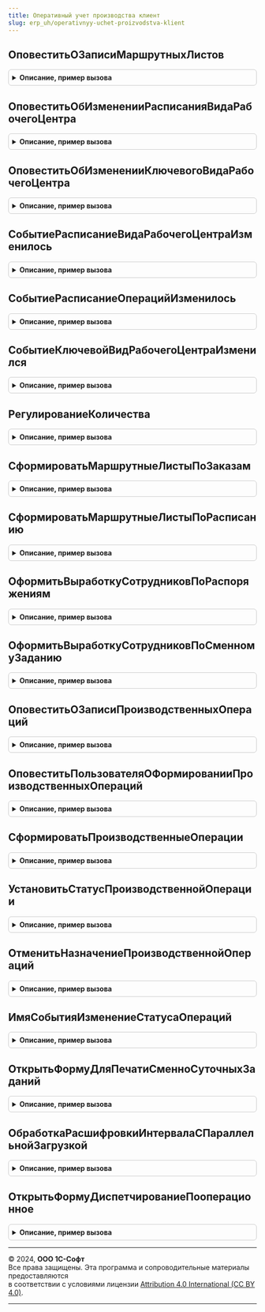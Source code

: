 ```yaml
---
title: Оперативный учет производства клиент
slug: erp_uh/operativnyy-uchet-proizvodstva-klient
---
```



## ОповеститьОЗаписиМаршрутныхЛистов
<details style="margin: 1em 0; padding: 0.5em; border: 1px solid #ccc; border-radius: 6px;">

<summary style="font-weight: bold; cursor: pointer;">Описание, пример вызова</summary>

```bsl

//++ Устарело_Производство21

//++ НЕ УТКА

// Формирует системные оповещения о записи маршрутных листов
//
// Параметры:
//  Источник						- УникальныйИдентификатор - идентификатор формы в которой выполнена запись
//									- Строка - идентификатор функции в которой выполнена запись
//  ВызватьОповеститьОбИзменении	- Булево - Истина, если нужно вызвать ОповеститьОбИзменении
//  ИзмененныеДокументы				- Массив, ДокументСсылка.МаршрутныйЛистПроизводства  - список измененных маршрутных листов.
//
Процедура ОповеститьОЗаписиМаршрутныхЛистов(Источник = Неопределено, ВызватьОповеститьОбИзменении = Истина, ИзмененныеДокументы = Неопределено) Экспорт
```

Пример вызова
```bsl
ОперативныйУчетПроизводстваКлиент.ОповеститьОЗаписиМаршрутныхЛистов(Источник, ВызватьОповеститьОбИзменении, ИзмененныеДокументы);
```
</details>

## ОповеститьОбИзмененииРасписанияВидаРабочегоЦентра
<details style="margin: 1em 0; padding: 0.5em; border: 1px solid #ccc; border-radius: 6px;">

<summary style="font-weight: bold; cursor: pointer;">Описание, пример вызова</summary>

```bsl

// Формирует системное оповещение об изменении расписания рабочих центров
//
// Параметры:
//  ВидРабочегоЦентра	- СправочникСсылка.ВидыРабочихЦентров - вид рабочего центра для которого изменилось расписание
//  Подразделение		- СправочникСсылка.СтруктураПредприятия - подразделение для которого изменилось расписание
//  ДатаИнтервала		- Дата - дата интервала планирования в котором изменилось расписание
//  Форма				- Форма - форма в которой было изменено расписание.
//
Процедура ОповеститьОбИзмененииРасписанияВидаРабочегоЦентра(ВидРабочегоЦентра, Подразделение, ДатаИнтервала, Форма) Экспорт
```

Пример вызова
```bsl
ОперативныйУчетПроизводстваКлиент.ОповеститьОбИзмененииРасписанияВидаРабочегоЦентра(ВидРабочегоЦентра, Подразделение, ДатаИнтервала, Форма) 
```
</details>

## ОповеститьОбИзмененииКлючевогоВидаРабочегоЦентра
<details style="margin: 1em 0; padding: 0.5em; border: 1px solid #ccc; border-radius: 6px;">

<summary style="font-weight: bold; cursor: pointer;">Описание, пример вызова</summary>

```bsl

// Формирует системное оповещение об изменении ключевого вида рабочего центра
//
Процедура ОповеститьОбИзмененииКлючевогоВидаРабочегоЦентра() Экспорт
```

Пример вызова
```bsl
ОперативныйУчетПроизводстваКлиент.ОповеститьОбИзмененииКлючевогоВидаРабочегоЦентра() 
```
</details>

## СобытиеРасписаниеВидаРабочегоЦентраИзменилось
<details style="margin: 1em 0; padding: 0.5em; border: 1px solid #ccc; border-radius: 6px;">

<summary style="font-weight: bold; cursor: pointer;">Описание, пример вызова</summary>

```bsl

// Определяет, что указанное событие - это событие об изменении расписания
//
// Параметры:
//  ИмяСобытия	- Строка - имя события.
//
// Возвращаемое значение:
//  Булево   - Истина, если расписание изменилось.
//
Функция СобытиеРасписаниеВидаРабочегоЦентраИзменилось(ИмяСобытия) Экспорт
```

Пример вызова
```bsl
Результат = ОперативныйУчетПроизводстваКлиент.СобытиеРасписаниеВидаРабочегоЦентраИзменилось(ИмяСобытия) 
```
</details>

## СобытиеРасписаниеОперацийИзменилось
<details style="margin: 1em 0; padding: 0.5em; border: 1px solid #ccc; border-radius: 6px;">

<summary style="font-weight: bold; cursor: pointer;">Описание, пример вызова</summary>

```bsl

// Определяет, что указанное событие - это событие об изменении расписания операций
//
// Параметры:
//  ИмяСобытия	- Строка - имя события.
//
// Возвращаемое значение:
//  Булево   - Истина, если расписание изменилось.
//
Функция СобытиеРасписаниеОперацийИзменилось(ИмяСобытия) Экспорт
```

Пример вызова
```bsl
Результат = ОперативныйУчетПроизводстваКлиент.СобытиеРасписаниеОперацийИзменилось(ИмяСобытия) 
```
</details>

## СобытиеКлючевойВидРабочегоЦентраИзменился
<details style="margin: 1em 0; padding: 0.5em; border: 1px solid #ccc; border-radius: 6px;">

<summary style="font-weight: bold; cursor: pointer;">Описание, пример вызова</summary>

```bsl

// Определяет, что указанное событие - это событие об изменении ключевого вида рабочего центра.
//
// Параметры:
//  ИмяСобытия	- Строка - имя события.
//
// Возвращаемое значение:
//  Булево   - Истина, если ключевой вид рабочего центра изменился.
//
Функция СобытиеКлючевойВидРабочегоЦентраИзменился(ИмяСобытия) Экспорт
```

Пример вызова
```bsl
Результат = ОперативныйУчетПроизводстваКлиент.СобытиеКлючевойВидРабочегоЦентраИзменился(ИмяСобытия) 
```
</details>

## РегулированиеКоличества
<details style="margin: 1em 0; padding: 0.5em; border: 1px solid #ccc; border-radius: 6px;">

<summary style="font-weight: bold; cursor: pointer;">Описание, пример вызова</summary>

```bsl

// Увеличивает или уменьшает количество согласно кратности
//
// Параметры:
//  Количество				- Число - количество которое нужно изменить
//  Кратность				- Число - какому значению должно быть кратно количество
//  Направление 			- Число - "1" если нужно увеличить, "-1" если нужно уменьшить
//  МинимальноеЗначение		- Число - Минимальное значение
//  МаксимальноеЗначение	- Число - Максимальное значение.
//
// Возвращаемое значение:
//   Число   - полученное количество.
//
Функция РегулированиеКоличества(Количество, Кратность, Направление, МинимальноеЗначение = Неопределено, МаксимальноеЗначение = Неопределено) Экспорт
```

Пример вызова
```bsl
Результат = ОперативныйУчетПроизводстваКлиент.РегулированиеКоличества(Количество, Кратность, Направление, МинимальноеЗначение, МаксимальноеЗначение);
```
</details>

## СформироватьМаршрутныеЛистыПоЗаказам
<details style="margin: 1em 0; padding: 0.5em; border: 1px solid #ccc; border-radius: 6px;">

<summary style="font-weight: bold; cursor: pointer;">Описание, пример вызова</summary>

```bsl

// Формирует маршрутные листы по заказам на производство
//
// Параметры:
//  СписокРаспоряжений	- Массив - заказы на производство для которого требуется сформировать МЛ
//  Источник			- УникальныйИдентификатор - идентификатор формы в которой выполняется формирование МЛ
//						- Строка - идентификатор функции в которой выполняется формирование МЛ.
//
Процедура СформироватьМаршрутныеЛистыПоЗаказам(СписокРаспоряжений, Источник = Неопределено) Экспорт
```

Пример вызова
```bsl
ОперативныйУчетПроизводстваКлиент.СформироватьМаршрутныеЛистыПоЗаказам(СписокРаспоряжений, Источник);
```
</details>

## СформироватьМаршрутныеЛистыПоРасписанию
<details style="margin: 1em 0; padding: 0.5em; border: 1px solid #ccc; border-radius: 6px;">

<summary style="font-weight: bold; cursor: pointer;">Описание, пример вызова</summary>

```bsl

// Формирует маршрутные листы необходимые для формирования расписания на указанном виде РЦ.
//
// Параметры:
//  Подразделение		- СправочникСсылка.СтруктураПредприятия - подразделение для которого требуется сформировать МЛ
//  ВидРабочегоЦентра	- СправочникСсылка.ВидыРабочихЦентров - вид рабочего центра для которого формируется расписание
//	ДатаИнтервала		- Дата - начало интервала планирования
//  Источник			- УникальныйИдентификатор - идентификатор формы в которой выполняется формирование МЛ
//						- Строка - идентификатор функции в которой выполняется формирование МЛ.
//
Процедура СформироватьМаршрутныеЛистыПоРасписанию(Подразделение, ВидРабочегоЦентра, ДатаИнтервала, Источник = Неопределено) Экспорт
```

Пример вызова
```bsl
ОперативныйУчетПроизводстваКлиент.СформироватьМаршрутныеЛистыПоРасписанию(Подразделение, ВидРабочегоЦентра, ДатаИнтервала, Источник);
```
</details>

## ОформитьВыработкуСотрудниковПоРаспоряжениям
<details style="margin: 1em 0; padding: 0.5em; border: 1px solid #ccc; border-radius: 6px;">

<summary style="font-weight: bold; cursor: pointer;">Описание, пример вызова</summary>

```bsl

//-- НЕ УТКА

//-- Устарело_Производство21

// Оформляет документ выработки сотрудников на основании распоряжений
//
// Параметры:
//  СписокРаспоряжений	- Массив - список распоряжений.
//
Процедура ОформитьВыработкуСотрудниковПоРаспоряжениям(СписокРаспоряжений) Экспорт
```

Пример вызова
```bsl
ОперативныйУчетПроизводстваКлиент.ОформитьВыработкуСотрудниковПоРаспоряжениям(СписокРаспоряжений) 
```
</details>

## ОформитьВыработкуСотрудниковПоСменномуЗаданию
<details style="margin: 1em 0; padding: 0.5em; border: 1px solid #ccc; border-radius: 6px;">

<summary style="font-weight: bold; cursor: pointer;">Описание, пример вызова</summary>

```bsl

//++ НЕ УТКА

// Оформляет документ выработки сотрудников на основании сменных заданий
//
// Параметры:
//  СписокСменныхЗаданий	- Массив - список сменных заданий.
//
Процедура ОформитьВыработкуСотрудниковПоСменномуЗаданию(СписокСменныхЗаданий) Экспорт
```

Пример вызова
```bsl
ОперативныйУчетПроизводстваКлиент.ОформитьВыработкуСотрудниковПоСменномуЗаданию(СписокСменныхЗаданий) 
```
</details>

## ОповеститьОЗаписиПроизводственныхОпераций
<details style="margin: 1em 0; padding: 0.5em; border: 1px solid #ccc; border-radius: 6px;">

<summary style="font-weight: bold; cursor: pointer;">Описание, пример вызова</summary>

```bsl

// Формирует системные оповещения о записи производственных операций
//
// Параметры:
//  Подразделение				 - СправочникСсылка.СтруктураПредприятия	 - Производственное подразделение
//  ВызватьОповеститьОбИзменении - Булево									 - Истина, если нужно вызвать ОповеститьОбИзменении
//  ИзмененныеДокументы			 - Массив, ДокументСсылка.ПроизводственнаяОперация2_2	 - список измененных производственных операций.
//
Процедура ОповеститьОЗаписиПроизводственныхОпераций(Подразделение, ВызватьОповеститьОбИзменении = Истина, ИзмененныеДокументы = Неопределено) Экспорт
```

Пример вызова
```bsl
ОперативныйУчетПроизводстваКлиент.ОповеститьОЗаписиПроизводственныхОпераций(Подразделение, ВызватьОповеститьОбИзменении, ИзмененныеДокументы);
```
</details>

## ОповеститьПользователяОФормированииПроизводственныхОпераций
<details style="margin: 1em 0; padding: 0.5em; border: 1px solid #ccc; border-radius: 6px;">

<summary style="font-weight: bold; cursor: pointer;">Описание, пример вызова</summary>

```bsl

// Оповещает пользователя о завершении процесса формирования производственных операций
//
// Параметры:
//  КоличествоОбработанных	 - Число - количество созданных документов.
//  КоличествоВсего			 - Число - количество документов, которые могут быть созданы.
//  Источник				 - УникальныйИдентификатор - идентификатор формы, инициировавшей создание документов.
//
Процедура ОповеститьПользователяОФормированииПроизводственныхОпераций(КоличествоОбработанных, КоличествоВсего, Источник = Неопределено) Экспорт
```

Пример вызова
```bsl
ОперативныйУчетПроизводстваКлиент.ОповеститьПользователяОФормированииПроизводственныхОпераций(КоличествоОбработанных, КоличествоВсего, Источник);
```
</details>

## СформироватьПроизводственныеОперации
<details style="margin: 1em 0; padding: 0.5em; border: 1px solid #ccc; border-radius: 6px;">

<summary style="font-weight: bold; cursor: pointer;">Описание, пример вызова</summary>

```bsl

// Формирует производственные операции
//
// Параметры:
//  Подразделение			 - СправочникСсылка.СтруктураПредприятия							 - производственное подразделение
//  КлючиОпераций			 - Массив, РегистрСведенийКлючЗаписи.ОчередьПроизводственныхОпераций - ключ записи
//  ПараметрыНазначения		 - Структура														 - параметры назначения
//    * Участок
//    * ВидРабочегоЦентра
//    * РабочийЦентр
//    * Исполнитель
//    * Количество
//  УстанавливаемыйСтатус	- ПеречислениеСсылка.СтатусыПроизводственныхОпераций				 - статус нового документа
//
Процедура СформироватьПроизводственныеОперации(Подразделение, КлючиОпераций, ПараметрыНазначения, УстанавливаемыйСтатус = Неопределено) Экспорт
```

Пример вызова
```bsl
ОперативныйУчетПроизводстваКлиент.СформироватьПроизводственныеОперации(Подразделение, КлючиОпераций, ПараметрыНазначения, УстанавливаемыйСтатус);
```
</details>

## УстановитьСтатусПроизводственнойОперации
<details style="margin: 1em 0; padding: 0.5em; border: 1px solid #ccc; border-radius: 6px;">

<summary style="font-weight: bold; cursor: pointer;">Описание, пример вызова</summary>

```bsl

// Устанавливает статус для списка операций
//
// Параметры:
//  Ссылки			 - Массив								 - список документов.
//  Статус			 - Строка								 - новый статус.
//  Подразделение	 - СправочникСсылка.СтруктураПредприятия - производственное подразделение.
//
Процедура УстановитьСтатусПроизводственнойОперации(Ссылки, Статус, Подразделение) Экспорт
```

Пример вызова
```bsl
ОперативныйУчетПроизводстваКлиент.УстановитьСтатусПроизводственнойОперации(Ссылки, Статус, Подразделение) 
```
</details>

## ОтменитьНазначениеПроизводственнойОпераций
<details style="margin: 1em 0; padding: 0.5em; border: 1px solid #ccc; border-radius: 6px;">

<summary style="font-weight: bold; cursor: pointer;">Описание, пример вызова</summary>

```bsl

// Устанавливает пометку удаления для списка операций
//
// Параметры:
//  Ссылки			 - Массив								 - список документов.
//  Подразделение	 - СправочникСсылка.СтруктураПредприятия - производственное подразделение.
//
Процедура ОтменитьНазначениеПроизводственнойОпераций(Ссылки, Подразделение) Экспорт
```

Пример вызова
```bsl
ОперативныйУчетПроизводстваКлиент.ОтменитьНазначениеПроизводственнойОпераций(Ссылки, Подразделение) 
```
</details>

## ИмяСобытияИзменениеСтатусаОпераций
<details style="margin: 1em 0; padding: 0.5em; border: 1px solid #ccc; border-radius: 6px;">

<summary style="font-weight: bold; cursor: pointer;">Описание, пример вызова</summary>

```bsl

// Определяет имя события, которое используется для оповещения об изменении статуса выполнения операций расписания.
//
// Возвращаемое значение:
//  Строка - имя события.
//
Функция ИмяСобытияИзменениеСтатусаОпераций() Экспорт
```

Пример вызова
```bsl
Результат = ОперативныйУчетПроизводстваКлиент.ИмяСобытияИзменениеСтатусаОпераций() 
```
</details>

## ОткрытьФормуДляПечатиСменноСуточныхЗаданий
<details style="margin: 1em 0; padding: 0.5em; border: 1px solid #ccc; border-radius: 6px;">

<summary style="font-weight: bold; cursor: pointer;">Описание, пример вызова</summary>

```bsl

// Открывает форму для формирования сменно-суточных заданий.
//
// Параметры:
//  Владелец		 - ФормаКлиентскогоПриложения	 - владелец открываемой формы.
//  ПараметрыФормы	 - Структура		 - параметры открытия формы.
//
Процедура ОткрытьФормуДляПечатиСменноСуточныхЗаданий(Знач Владелец, Знач ПараметрыФормы) Экспорт
```

Пример вызова
```bsl
ОперативныйУчетПроизводстваКлиент.ОткрытьФормуДляПечатиСменноСуточныхЗаданий(Владелец, ПараметрыФормы) 
```
</details>

## ОбработкаРасшифровкиИнтервалаСПараллельнойЗагрузкой
<details style="margin: 1em 0; padding: 0.5em; border: 1px solid #ccc; border-radius: 6px;">

<summary style="font-weight: bold; cursor: pointer;">Описание, пример вызова</summary>

```bsl

// Выполняет обработку расшифровки интервала диаграммы Ганта, содержащего данные о параллельной
//  загрузке рабочего центра.
//
// Параметры:
//  Владелец			 - ФормаКлиентскогоПриложения	 - форма, в которой выполнена расшифровка.
//  ПараметрыФормы		 - Структура		 - параметры выбранного интервала.
//  СтандартнаяОбработка - Булево			 - флаг стандартной обработки расшифровки.
//
Процедура ОбработкаРасшифровкиИнтервалаСПараллельнойЗагрузкой(Знач Владелец, Знач ПараметрыФормы, СтандартнаяОбработка) Экспорт
```

Пример вызова
```bsl
ОперативныйУчетПроизводстваКлиент.ОбработкаРасшифровкиИнтервалаСПараллельнойЗагрузкой(Владелец, ПараметрыФормы, СтандартнаяОбработка) 
```
</details>

## ОткрытьФормуДиспетчированиеПооперационное
<details style="margin: 1em 0; padding: 0.5em; border: 1px solid #ccc; border-radius: 6px;">

<summary style="font-weight: bold; cursor: pointer;">Описание, пример вызова</summary>

```bsl

// Открывает форму для диспетчирования маршрутных листов, принадлежащих подразделениям с
//	методиками управления "Пооперационное планирование" и "Регистрация операций".
//
// Параметры:
//  МетодикаУправления - ПеречислениеСсылка.УправлениеМаршрутнымиЛистами - методика, в соответствии с которой
//		должна быть настроена форма диспетчирования.
//  Подразделение - СправочникСсылка.СтруктураПредприятия - подразделение, по которому необходимо установить отбор.
//	СписокЭтапов - Массив - содержит данные этапов производства для установки отбора.
//		Элементами являются структуры со свойствами:
//		* Распоряжение - ДокументСсылка.ЗаказНаПроизводство;
//		* КодСтрокиЭтапыГрафик - Число.
//
Процедура ОткрытьФормуДиспетчированиеПооперационное(МетодикаУправления, Подразделение = Неопределено, СписокЭтапов = Неопределено) Экспорт
```

Пример вызова
```bsl
ОперативныйУчетПроизводстваКлиент.ОткрытьФормуДиспетчированиеПооперационное(МетодикаУправления, Подразделение, СписокЭтапов);
```
</details>

---

© 2024, **ООО 1С-Софт**  
Все права защищены. Эта программа и сопроводительные материалы предоставляются  
в соответствии с условиями лицензии [Attribution 4.0 International (CC BY 4.0)](https://creativecommons.org/licenses/by/4.0/legalcode).

---
